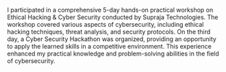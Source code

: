 I participated in a comprehensive 5-day hands-on practical workshop on Ethical Hacking & Cyber Security conducted by Supraja Technologies. The workshop covered various aspects of cybersecurity, including ethical hacking techniques, threat analysis, and security protocols. On the third day, a Cyber Security Hackathon was organized, providing an opportunity to apply the learned skills in a competitive environment. This experience enhanced my practical knowledge and problem-solving abilities in the field of cybersecurity.
